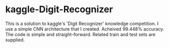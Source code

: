 # kaggle-Digit-Recognizer
This is a solution to kaggle's 'Digit Recognizer' knowledge competition. I use a simple CNN architecture that I created.
Acheived 99.448% accuracy.
The code is simple and straight-forward.
Related train and test sets are supplied.
